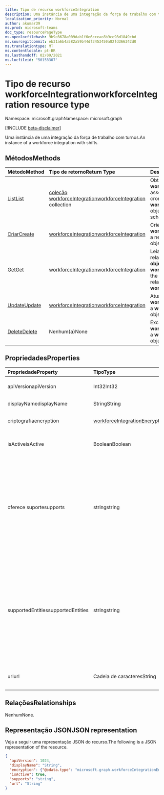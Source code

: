 ```yaml
---
title: Tipo de recurso workforceIntegration
description: Uma instância de uma integração da força de trabalho com turnos.
localization_priority: Normal
author: akumar39
ms.prod: microsoft-teams
doc_type: resourcePageType
ms.openlocfilehash: 9b9e8678a009dab1f6e6cceae8b9ce98d1849cbd
ms.sourcegitcommit: eb31a6b4a582a59b44df3453450a82fd366342d0
ms.translationtype: MT
ms.contentlocale: pt-BR
ms.lasthandoff: 02/09/2021
ms.locfileid: "50158307"
---
```

# <a name="workforceintegration-resource-type"></a><span data-ttu-id="61222-103">Tipo de recurso workforceIntegration</span><span class="sxs-lookup"><span data-stu-id="61222-103">workforceIntegration resource type</span></span>

<span data-ttu-id="61222-104">Namespace: microsoft.graph</span><span class="sxs-lookup"><span data-stu-id="61222-104">Namespace: microsoft.graph</span></span>

[!INCLUDE [beta-disclaimer](../../includes/beta-disclaimer.md)]

<span data-ttu-id="61222-105">Uma instância de uma integração da força de trabalho com turnos.</span><span class="sxs-lookup"><span data-stu-id="61222-105">An instance of a workforce integration with shifts.</span></span>

## <a name="methods"></a><span data-ttu-id="61222-106">Métodos</span><span class="sxs-lookup"><span data-stu-id="61222-106">Methods</span></span>

| <span data-ttu-id="61222-107">Método</span><span class="sxs-lookup"><span data-stu-id="61222-107">Method</span></span>       | <span data-ttu-id="61222-108">Tipo de retorno</span><span class="sxs-lookup"><span data-stu-id="61222-108">Return Type</span></span> | <span data-ttu-id="61222-109">Descrição</span><span class="sxs-lookup"><span data-stu-id="61222-109">Description</span></span> |
|:-------------|:------------|:------------|
| [<span data-ttu-id="61222-110">List</span><span class="sxs-lookup"><span data-stu-id="61222-110">List</span></span>](../api/workforceintegration-list.md) | <span data-ttu-id="61222-111">[coleção workforceIntegration](workforceintegration.md)</span><span class="sxs-lookup"><span data-stu-id="61222-111">[workforceIntegration](workforceintegration.md) collection</span></span> | <span data-ttu-id="61222-112">Obter a lista de **objetos workforceIntegration** associados a este cronograma.</span><span class="sxs-lookup"><span data-stu-id="61222-112">Get the list of **workforceIntegration** objects associated with this schedule.</span></span>|
| [<span data-ttu-id="61222-113">Criar</span><span class="sxs-lookup"><span data-stu-id="61222-113">Create</span></span>](../api/workforceintegration-post.md) | [<span data-ttu-id="61222-114">workforceIntegration</span><span class="sxs-lookup"><span data-stu-id="61222-114">workforceIntegration</span></span>](workforceintegration.md) | <span data-ttu-id="61222-115">Crie um novo **objeto workforceIntegration.**</span><span class="sxs-lookup"><span data-stu-id="61222-115">Create a new **workforceIntegration** object.</span></span>|
| [<span data-ttu-id="61222-116">Get</span><span class="sxs-lookup"><span data-stu-id="61222-116">Get</span></span>](../api/workforceintegration-get.md) | [<span data-ttu-id="61222-117">workforceIntegration</span><span class="sxs-lookup"><span data-stu-id="61222-117">workforceIntegration</span></span>](workforceintegration.md) | <span data-ttu-id="61222-118">Leia as propriedades e os relacionamentos de um **objeto workforceIntegration.**</span><span class="sxs-lookup"><span data-stu-id="61222-118">Read the properties and relationships of a **workforceIntegration** object.</span></span> |
| [<span data-ttu-id="61222-119">Update</span><span class="sxs-lookup"><span data-stu-id="61222-119">Update</span></span>](../api/workforceintegration-update.md) | [<span data-ttu-id="61222-120">workforceIntegration</span><span class="sxs-lookup"><span data-stu-id="61222-120">workforceIntegration</span></span>](workforceintegration.md) | <span data-ttu-id="61222-121">Atualize **um objeto workforceIntegration.**</span><span class="sxs-lookup"><span data-stu-id="61222-121">Update a **workforceIntegration** object.</span></span> |
| [<span data-ttu-id="61222-122">Delete</span><span class="sxs-lookup"><span data-stu-id="61222-122">Delete</span></span>](../api/workforceintegration-delete.md) | <span data-ttu-id="61222-123">Nenhum(a)</span><span class="sxs-lookup"><span data-stu-id="61222-123">None</span></span> | <span data-ttu-id="61222-124">Exclua **um objeto workforceIntegration.**</span><span class="sxs-lookup"><span data-stu-id="61222-124">Delete a **workforceIntegration** object.</span></span> |

## <a name="properties"></a><span data-ttu-id="61222-125">Propriedades</span><span class="sxs-lookup"><span data-stu-id="61222-125">Properties</span></span>

| <span data-ttu-id="61222-126">Propriedade</span><span class="sxs-lookup"><span data-stu-id="61222-126">Property</span></span>     | <span data-ttu-id="61222-127">Tipo</span><span class="sxs-lookup"><span data-stu-id="61222-127">Type</span></span>        | <span data-ttu-id="61222-128">Descrição</span><span class="sxs-lookup"><span data-stu-id="61222-128">Description</span></span> |
|:-------------|:------------|:------------|
|<span data-ttu-id="61222-129">apiVersion</span><span class="sxs-lookup"><span data-stu-id="61222-129">apiVersion</span></span>|<span data-ttu-id="61222-130">Int32</span><span class="sxs-lookup"><span data-stu-id="61222-130">Int32</span></span>|<span data-ttu-id="61222-131">Versão da API para a URL de retorno de chamada.</span><span class="sxs-lookup"><span data-stu-id="61222-131">API version for the call back URL.</span></span> <span data-ttu-id="61222-132">Comece com 1.</span><span class="sxs-lookup"><span data-stu-id="61222-132">Start with 1.</span></span>|
|<span data-ttu-id="61222-133">displayName</span><span class="sxs-lookup"><span data-stu-id="61222-133">displayName</span></span>|<span data-ttu-id="61222-134">String</span><span class="sxs-lookup"><span data-stu-id="61222-134">String</span></span>|<span data-ttu-id="61222-135">Nome da integração da força de trabalho.</span><span class="sxs-lookup"><span data-stu-id="61222-135">Name of the workforce integration.</span></span>|
|<span data-ttu-id="61222-136">criptografia</span><span class="sxs-lookup"><span data-stu-id="61222-136">encryption</span></span>|[<span data-ttu-id="61222-137">workforceIntegrationEncryption</span><span class="sxs-lookup"><span data-stu-id="61222-137">workforceIntegrationEncryption</span></span>](workforceintegrationencryption.md)|<span data-ttu-id="61222-138">O recurso de criptografia de integração da força de trabalho.</span><span class="sxs-lookup"><span data-stu-id="61222-138">The workforce integration encryption resource.</span></span>|
|<span data-ttu-id="61222-139">isActive</span><span class="sxs-lookup"><span data-stu-id="61222-139">isActive</span></span>|<span data-ttu-id="61222-140">Boolean</span><span class="sxs-lookup"><span data-stu-id="61222-140">Boolean</span></span>|<span data-ttu-id="61222-141">Indica se essa integração de força de trabalho está ativa e disponível no momento.</span><span class="sxs-lookup"><span data-stu-id="61222-141">Indicates whether this workforce integration is currently active and available.</span></span>|
|<span data-ttu-id="61222-142">oferece suporte</span><span class="sxs-lookup"><span data-stu-id="61222-142">supports</span></span>|<span data-ttu-id="61222-143">string</span><span class="sxs-lookup"><span data-stu-id="61222-143">string</span></span>| <span data-ttu-id="61222-144">As entidades Shifts são suportadas para notificações de alteração síncrona.</span><span class="sxs-lookup"><span data-stu-id="61222-144">The Shifts entities supported for synchronous change notifications.</span></span> <span data-ttu-id="61222-145">Os turnos fazem uma chamada de volta para a URL fornecida nas alterações do cliente nessas entidades adicionadas aqui.</span><span class="sxs-lookup"><span data-stu-id="61222-145">Shifts will make a call back to the url provided on client changes on those entities added here.</span></span> <span data-ttu-id="61222-146">Por padrão, nenhuma entidade tem suporte para notificações de alteração.</span><span class="sxs-lookup"><span data-stu-id="61222-146">By default, no entities are supported for change notifications.</span></span> <span data-ttu-id="61222-147">Os valores possíveis `none` são: `shift` , , , `swapRequest` `openshift` , `openShiftRequest``userShiftPreferences`</span><span class="sxs-lookup"><span data-stu-id="61222-147">Possible values are: `none`, `shift`, `swapRequest`, `openshift`, `openShiftRequest`, `userShiftPreferences`</span></span>|
|<span data-ttu-id="61222-148">supportedEntities</span><span class="sxs-lookup"><span data-stu-id="61222-148">supportedEntities</span></span>|<span data-ttu-id="61222-149">string</span><span class="sxs-lookup"><span data-stu-id="61222-149">string</span></span>| <span data-ttu-id="61222-150">Essa propriedade substituirá **os suportes** na v1.0.</span><span class="sxs-lookup"><span data-stu-id="61222-150">This property will replace **supports** in v1.0.</span></span> <span data-ttu-id="61222-151">Recomendamos que você use essa propriedade em vez de **suporte.**</span><span class="sxs-lookup"><span data-stu-id="61222-151">We recommend that you use this property instead of **supports**.</span></span> <span data-ttu-id="61222-152">A **propriedade** supports ainda terá suporte na versão beta por enquanto.</span><span class="sxs-lookup"><span data-stu-id="61222-152">The **supports** property will still be supported in beta for the time being.</span></span> <span data-ttu-id="61222-153">Os valores possíveis `none` são , , , , `shift` `swapRequest` `openshift` `openShiftRequest` `userShiftPreferences` .</span><span class="sxs-lookup"><span data-stu-id="61222-153">Possible values are `none`, `shift`, `swapRequest`, `openshift`, `openShiftRequest`, `userShiftPreferences`.</span></span> <span data-ttu-id="61222-154">Se você selecionar mais de um valor, todos os valores deverão começar com a primeira letra em maiúsculas.</span><span class="sxs-lookup"><span data-stu-id="61222-154">If selecting more than one value, all values must start with the first letter in uppercase.</span></span>|
|<span data-ttu-id="61222-155">url</span><span class="sxs-lookup"><span data-stu-id="61222-155">url</span></span>|<span data-ttu-id="61222-156">Cadeia de caracteres</span><span class="sxs-lookup"><span data-stu-id="61222-156">String</span></span>| <span data-ttu-id="61222-157">URL de integração da força de trabalho para retornos de chamada do serviço Shifts.</span><span class="sxs-lookup"><span data-stu-id="61222-157">Workforce Integration URL for callbacks from the Shifts service.</span></span>|

## <a name="relationships"></a><span data-ttu-id="61222-158">Relações</span><span class="sxs-lookup"><span data-stu-id="61222-158">Relationships</span></span>

<span data-ttu-id="61222-159">Nenhum</span><span class="sxs-lookup"><span data-stu-id="61222-159">None.</span></span>

## <a name="json-representation"></a><span data-ttu-id="61222-160">Representação JSON</span><span class="sxs-lookup"><span data-stu-id="61222-160">JSON representation</span></span>

<span data-ttu-id="61222-161">Veja a seguir uma representação JSON do recurso.</span><span class="sxs-lookup"><span data-stu-id="61222-161">The following is a JSON representation of the resource.</span></span>

<!-- {
  "blockType": "resource",
  "optionalProperties": [

  ],
  "@odata.type": "microsoft.graph.workforceIntegration"
}-->

```json
{
  "apiVersion": 1024,
  "displayName": "String",
  "encryption": {"@odata.type": "microsoft.graph.workforceIntegrationEncryption"},
  "isActive": true,
  "supports": "string",
  "url": "String"
}
```

<!-- uuid: 16cd6b66-4b1a-43a1-adaf-3a886856ed98
2019-02-04 14:57:30 UTC -->
<!-- {
  "type": "#page.annotation",
  "description": "workforceIntegration resource",
  "keywords": "",
  "section": "documentation",
  "tocPath": ""
}-->


